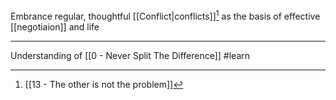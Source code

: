 Embrance regular, thoughtful [[Conflict|conflicts]][^1] as the basis of effective [[negotiaion]] and life

---

Understanding of [[0 - Never Split The Difference]] #learn

[^1]: [[13 - The other is not the problem]]
